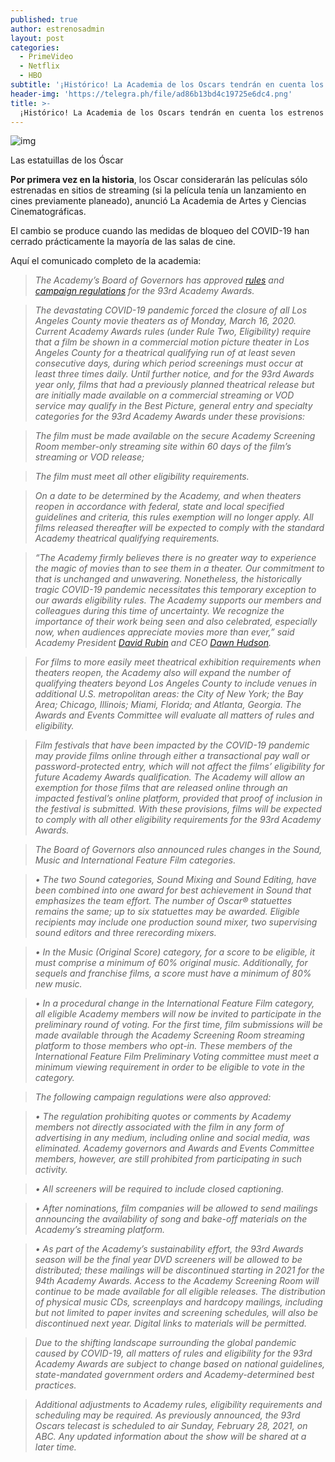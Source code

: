 ```yaml
---
published: true
author: estrenosadmin
layout: post
categories:
  - PrimeVideo
  - Netflix
  - HBO
subtitle: '¡Histórico! La Academia de los Oscars tendrán en cuenta los estrenos en plataformas de streaming en 2021'
header-img: 'https://telegra.ph/file/ad86b13bd4c19725e6dc4.png'
title: >-
  ¡Histórico! La Academia de los Oscars tendrán en cuenta los estrenos en plataformas de streaming en 2021
---
```

![img](https://telegra.ph/file/ad86b13bd4c19725e6dc4.png)

Las estatuillas de los Óscar

**Por primera vez en la historia**, los Oscar considerarán las películas sólo estrenadas en sitios de streaming (si la película tenía un lanzamiento en cines previamente planeado), anunció La Academia de Artes y Ciencias Cinematográficas. 

<!--break-->

El cambio se produce cuando las medidas de bloqueo del COVID-19 han cerrado prácticamente la mayoría de las salas de cine.



Aquí el comunicado completo de la academia:

> *The Academy’s Board of Governors has approved* [*rules*](http://cdlink.oscars.org/c/6/?T=NDk3NDMwMTA%3AMDItYjIwMTE5LTY3ZWQ5NTFjMDEzODQ5NjhiNTg3OTk0NzRjYjMzYWZl%3AcGV0ZUBkZWFkbGluZS5jb20%3AY29udGFjdC05Y2ZjMDA1NWU1ODVlNzExODEwNjAwNTA1NjgzMzY5Zi1lNWViNGJkNjJmNWM0ODY3YTA2MDkxZjMwMzdlOTUxMg%3AZmFsc2U%3AMA%3A%3AaHR0cHM6Ly93d3cub3NjYXJzLm9yZy9vc2NhcnMvcnVsZXMtZWxpZ2liaWxpdHk_X2NsZGVlPWNHVjBaVUJrWldGa2JHbHVaUzVqYjIwJTNkJnJlY2lwaWVudGlkPWNvbnRhY3QtOWNmYzAwNTVlNTg1ZTcxMTgxMDYwMDUwNTY4MzM2OWYtZTVlYjRiZDYyZjVjNDg2N2EwNjA5MWYzMDM3ZTk1MTImZXNpZD1kOGUzZjgzNC04Njg5LWVhMTEtYTgxMi0wMDBkM2E1OWViZjI&K=rfJVFRc-yFfy2fXgqeRF7Q) *and* [*campaign regulations*](http://cdlink.oscars.org/c/6/?T=NDk3NDMwMTA%3AMDItYjIwMTE5LTY3ZWQ5NTFjMDEzODQ5NjhiNTg3OTk0NzRjYjMzYWZl%3AcGV0ZUBkZWFkbGluZS5jb20%3AY29udGFjdC05Y2ZjMDA1NWU1ODVlNzExODEwNjAwNTA1NjgzMzY5Zi1lNWViNGJkNjJmNWM0ODY3YTA2MDkxZjMwMzdlOTUxMg%3AZmFsc2U%3AMQ%3A%3AaHR0cHM6Ly93d3cub3NjYXJzLm9yZy9vc2NhcnMvcnVsZXMtZWxpZ2liaWxpdHk_X2NsZGVlPWNHVjBaVUJrWldGa2JHbHVaUzVqYjIwJTNkJnJlY2lwaWVudGlkPWNvbnRhY3QtOWNmYzAwNTVlNTg1ZTcxMTgxMDYwMDUwNTY4MzM2OWYtZTVlYjRiZDYyZjVjNDg2N2EwNjA5MWYzMDM3ZTk1MTImZXNpZD1kOGUzZjgzNC04Njg5LWVhMTEtYTgxMi0wMDBkM2E1OWViZjI&K=C3Ze0soMJnIReJyWZ0bUXg) *for the 93rd Academy Awards.*

> *The devastating COVID-19 pandemic forced the closure of all Los Angeles County movie theaters as of Monday, March 16, 2020. Current Academy Awards rules (under Rule Two, Eligibility) require that a film be shown in a commercial motion picture theater in Los Angeles County for a theatrical qualifying run of at least seven consecutive days, during which period screenings must occur at least three times daily. Until further notice, and for the 93rd Awards year only, films that had a previously planned theatrical release but are initially made available on a commercial streaming or VOD service may qualify in the Best Picture, general entry and specialty categories for the 93rd Academy Awards under these provisions:*

> *The film must be made available on the secure Academy Screening Room member-only streaming site within 60 days of the film’s streaming or VOD release;*

> *The film must meet all other eligibility requirements.*

> *On a date to be determined by the Academy, and when theaters reopen in accordance with federal, state and local specified guidelines and criteria, this rules exemption will no longer apply. All films released thereafter will be expected to comply with the standard Academy theatrical qualifying requirements.*

> *“The Academy firmly believes there is no greater way to experience the magic of movies than to see them in a theater. Our commitment to that is unchanged and unwavering. Nonetheless, the historically tragic COVID-19 pandemic necessitates this temporary exception to our awards eligibility rules. The Academy supports our members and colleagues during this time of uncertainty. We recognize the importance of their work being seen and also celebrated, especially now, when audiences appreciate movies more than ever,” said Academy President* [*David Rubin*](https://deadline.com/tag/david-rubin/) *and CEO* [*Dawn Hudson*](https://deadline.com/tag/dawn-hudson/)*.*

> *For films to more easily meet theatrical exhibition requirements when theaters reopen, the Academy also will expand the number of qualifying theaters beyond Los Angeles County to include venues in additional U.S. metropolitan areas: the City of New York; the Bay Area; Chicago, Illinois; Miami, Florida; and Atlanta, Georgia. The Awards and Events Committee will evaluate all matters of rules and eligibility.*

> 

> *Film festivals that have been impacted by the COVID-19 pandemic may provide films online through either a transactional pay wall or password-protected entry, which will not affect the films’ eligibility for future Academy Awards qualification. The Academy will allow an exemption for those films that are released online through an impacted festival’s online platform, provided that proof of inclusion in the festival is submitted. With these provisions, films will be expected to comply with all other eligibility requirements for the 93rd Academy Awards.*

> *The Board of Governors also announced rules changes in the Sound, Music and International Feature Film categories.*

> *• The two Sound categories, Sound Mixing and Sound Editing, have been combined into one award for best achievement in Sound that emphasizes the team effort. The number of Oscar® statuettes remains the same; up to six statuettes may be awarded. Eligible recipients may include one production sound mixer, two supervising sound editors and three rerecording mixers.*

> *• In the Music (Original Score) category, for a score to be eligible, it must comprise a minimum of 60% original music. Additionally, for sequels and franchise films, a score must have a minimum of 80% new music.*

> *• In a procedural change in the International Feature Film category, all eligible Academy members will now be invited to participate in the preliminary round of voting. For the first time, film submissions will be made available through the Academy Screening Room streaming platform to those members who opt-in. These members of the International Feature Film Preliminary Voting committee must meet a minimum viewing requirement in order to be eligible to vote in the category.*

> *The following campaign regulations were also approved:*

> *• The regulation prohibiting quotes or comments by Academy members not directly associated with the film in any form of advertising in any medium, including online and social media, was eliminated. Academy governors and Awards and Events Committee members, however, are still prohibited from participating in such activity.*

> *• All screeners will be required to include closed captioning.*

> *• After nominations, film companies will be allowed to send mailings announcing the availability of song and bake-off materials on the Academy’s streaming platform.*

> *• As part of the Academy’s sustainability effort, the 93rd Awards season will be the final year DVD screeners will be allowed to be distributed; these mailings will be discontinued starting in 2021 for the 94th Academy Awards. Access to the Academy Screening Room will continue to be made available for all eligible releases. The distribution of physical music CDs, screenplays and hardcopy mailings, including but not limited to paper invites and screening schedules, will also be discontinued next year. Digital links to materials will be permitted.*

> *Due to the shifting landscape surrounding the global pandemic caused by COVID-19, all matters of rules and eligibility for the 93rd Academy Awards are subject to change based on national guidelines, state-mandated government orders and Academy-determined best practices.*

> *Additional adjustments to Academy rules, eligibility requirements and scheduling may be required. As previously announced, the 93rd Oscars telecast is scheduled to air Sunday, February 28, 2021, on ABC. Any updated information about the show will be shared at a later time.*